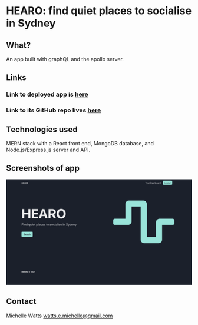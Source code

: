 # HEARO: find quiet places to socialise in Sydney

## What?

An app built with graphQL and the apollo server.

## Links

### Link to deployed app is [here]()

### Link to its GitHub repo lives [here](https://github.com/michellewatts20000/hearo)

## Technologies used

MERN stack with a React front end, MongoDB database, and Node.js/Express.js server and API.

## Screenshots of app

![screenshot](./client/public/screenshot.png)

## Contact

Michelle Watts
watts.e.michelle@gmail.com
